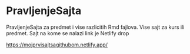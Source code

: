# PravljenjeSajta
PravljenjeSajta za predmet i vise razlicitih Rmd fajlova. Vise sajt za kurs ili predmet.
Sajt na kome se nalazi link je Netlify drop

https://mojprvisajtsagithubom.netlify.app/
